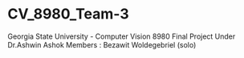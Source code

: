 # CV_8980_Team-3
Georgia State University - Computer Vision 8980 Final Project Under Dr.Ashwin Ashok
Members : Bezawit Woldegebriel (solo)
